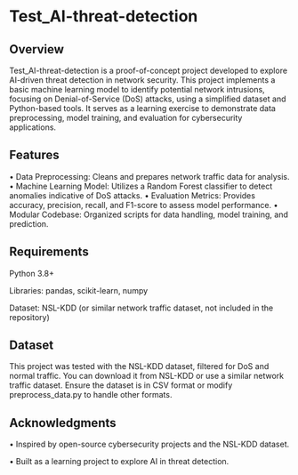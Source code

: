 # Test_AI-threat-detection
## Overview
Test_AI-threat-detection is a proof-of-concept project developed to explore AI-driven threat detection in network security. This project implements a basic machine learning model to identify potential network intrusions, focusing on Denial-of-Service (DoS) attacks, using a simplified dataset and Python-based tools. It serves as a learning exercise to demonstrate data preprocessing, model training, and evaluation for cybersecurity applications.
## Features

• Data Preprocessing: Cleans and prepares network traffic data for analysis.
• Machine Learning Model: Utilizes a Random Forest classifier to detect anomalies indicative of DoS attacks.
• Evaluation Metrics: Provides accuracy, precision, recall, and F1-score to assess model performance.
• Modular Codebase: Organized scripts for data handling, model training, and prediction.

## Requirements

Python 3.8+

Libraries:
pandas,
scikit-learn,
numpy


Dataset: NSL-KDD (or similar network traffic dataset, not included in the repository)

## Dataset
This project was tested with the NSL-KDD dataset, filtered for DoS and normal traffic. You can download it from NSL-KDD or use a similar network traffic dataset. Ensure the dataset is in CSV format or modify preprocess_data.py to handle other formats.

## Acknowledgments
• Inspired by open-source cybersecurity projects and the NSL-KDD dataset.

• Built as a learning project to explore AI in threat detection.

